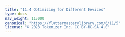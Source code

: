 ```yaml
---
title: "11.4 Optimizing for Different Devices"
type: docs
nav_weight: 115000
canonical: "https://fluttermasterylibrary.com/6/11/5"
license: "© 2023 Tokenizer Inc. CC BY-NC-SA 4.0"
---
```


